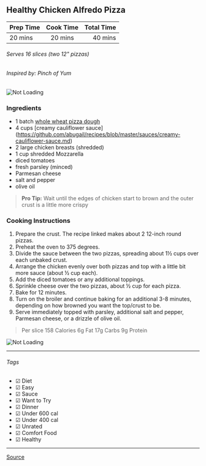 ## Healthy Chicken Alfredo Pizza

| Prep Time  | Cook Time    | Total Time  |
| ---------- |:------------:| -----------:|
| 20 mins    | 20 mins      | 40 mins     |


###### Serves 16 slices (two 12" pizzas)
###### Inspired by: Pinch of Yum

![Not Loading](http://i.imgur.com/27syucbl.png)

### Ingredients

* 1 batch [whole wheat pizza dough](https://github.com/abugail/recipes/blob/master/random/easy-whole-wheat-pizza-dough.md)
* 4 cups [creamy cauliflower sauce] (https://github.com/abugail/recipes/blob/master/sauces/creamy-cauliflower-sauce.md)
* 2 large chicken breasts (shredded)
* 1 cup shredded Mozzarella
* diced tomatoes
* fresh parsley (minced)
* Parmesan cheese
* salt and pepper
* olive oil

> **Pro Tip:** Wait until the edges of chicken start to brown and the outer crust is a little more crispy

### Cooking Instructions

1. Prepare the crust. The recipe linked makes about 2 12-inch round pizzas.
2. Preheat the oven to 375 degrees.
3. Divide the sauce between the two pizzas, spreading about 1½ cups over each unbaked crust.
4. Arrange the chicken evenly over both pizzas and top with a little bit more sauce (about ½ cup each).
5. Add the diced tomatoes or any additional toppings. 
6. Sprinkle cheese over the two pizzas, about ½ cup for each pizza.
7. Bake for 12 minutes.
8. Turn on the broiler and continue baking for an additional 3-8 minutes, depending on how browned you want the top/crust to be. 
9. Serve immediately topped with parsley, additional salt and pepper, Parmesan cheese, or a drizzle of olive oil.

> Per slice
> 158 Calories
> 6g Fat
> 17g Carbs
> 9g Protein

![Not Loading](http://i.imgur.com/GOjaWl4l.png)

---

###### Tags
- ☑ Diet
- ☑ Easy
- ☑ Sauce
- ☑ Want to Try
- ☑ Dinner
- ☑ Under 600 cal
- ☑ Under 400 cal
- ☑ Unrated
- ☑ Comfort Food
- ☑ Healthy

---

[Source](http://pinchofyum.com/healthy-chicken-alfredo-pizza)

